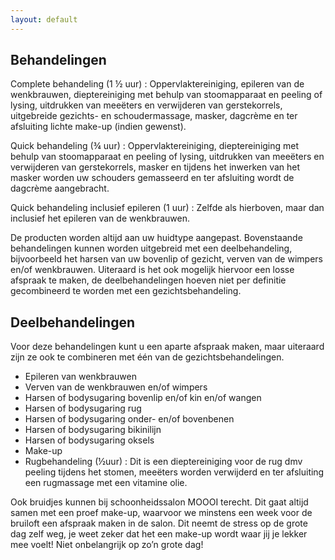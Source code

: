 ```yaml
---
layout: default
---
```


## Behandelingen

Complete behandeling (1 ½ uur) : Oppervlaktereiniging, epileren van de wenkbrauwen, dieptereiniging met behulp van stoomapparaat en peeling of lysing, uitdrukken van meeëters en verwijderen van gerstekorrels, uitgebreide gezichts- en schoudermassage, masker, dagcrème en ter afsluiting lichte make-up (indien gewenst).

Quick behandeling (¾ uur) : Oppervlaktereiniging, dieptereiniging met behulp van stoomapparaat en peeling of lysing, uitdrukken van meeëters en verwijderen van gerstekorrels, masker en tijdens het inwerken van het masker worden uw schouders gemasseerd en ter afsluiting wordt de  dagcrème aangebracht.

Quick behandeling inclusief epileren (1 uur) : Zelfde als hierboven, maar dan inclusief het epileren van de wenkbrauwen.

De producten worden altijd aan uw huidtype aangepast. Bovenstaande behandelingen kunnen worden uitgebreid met een deelbehandeling, bijvoorbeeld het harsen van uw bovenlip of gezicht, verven van de wimpers en/of wenkbrauwen. Uiteraard is het ook mogelijk hiervoor een losse afspraak te maken, de deelbehandelingen hoeven niet per definitie gecombineerd te worden met een gezichtsbehandeling. 

## Deelbehandelingen

Voor deze behandelingen kunt u een aparte afspraak maken, maar uiteraard zijn ze ook te combineren met één van de gezichtsbehandelingen. 
* Epileren van wenkbrauwen
* Verven van de wenkbrauwen en/of wimpers
* Harsen of bodysugaring bovenlip en/of kin en/of wangen
* Harsen of bodysugaring rug
* Harsen of bodysugaring onder- en/of bovenbenen
* Harsen of bodysugaring bikinilijn
* Harsen of bodysugaring oksels
* Make-up
* Rugbehandeling (½uur) : Dit is een dieptereiniging voor de rug dmv peeling tijdens het stomen, meeëters worden verwijderd en ter afsluiting een rugmassage met een vitamine olie. 

Ook bruidjes kunnen bij schoonheidssalon MOOOI terecht. Dit gaat altijd samen met een proef make-up, waarvoor we minstens een week voor de bruiloft een afspraak maken in de salon. Dit neemt de stress op de grote dag zelf weg, je weet zeker dat het een make-up wordt waar jij je lekker mee voelt! Niet onbelangrijk op zo’n grote dag! 
